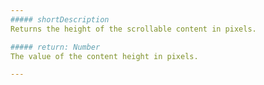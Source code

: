 ```yaml
---
##### shortDescription
Returns the height of the scrollable content in pixels.

##### return: Number
The value of the content height in pixels.

---
```


